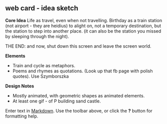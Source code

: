 ## web card - idea sketch

**Core Idea**
Life as travel, even when not travelling. Birthday as a train station (not airport - they are heidius) to alight on, not a temporary destination, but the station to step into another place. (it can also be the station you missed by sleeping through the night).

THE END: and now, shut down this screen and leave the screen world.

**Elements**
+	Train and cycle as metaphors.
+	Poems and rhymes as quotations. (Look up that fb page with polish quotes). Use Szymborszka

**Design Notes**
+	Mostly animated, with geometric shapes as animated elements.
+	At least one gif - of P building sand castle.




Enter text in [Markdown](http://daringfireball.net/projects/markdown/). Use the toolbar above, or click the **?** button for formatting help.

